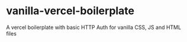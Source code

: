 # vanilla-vercel-boilerplate
A vercel boilerplate with basic HTTP Auth for vanilla CSS, JS and HTML files

